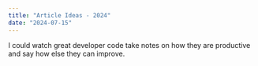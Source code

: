 ```yaml
---
title: "Article Ideas - 2024"
date: "2024-07-15"
---
```


I could watch great developer code take notes on how they are productive and say how else they can improve.
